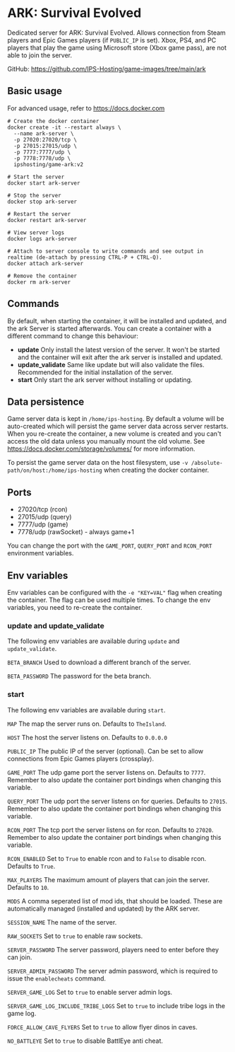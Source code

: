 # ARK: Survival Evolved
Dedicated server for ARK: Survival Evolved. Allows connection from Steam players and Epic Games players (if `PUBLIC_IP` is set).
Xbox, PS4, and PC players that play the game using Microsoft store (Xbox game pass), are not able to join the server.

GitHub: https://github.com/IPS-Hosting/game-images/tree/main/ark

## Basic usage
For advanced usage, refer to https://docs.docker.com
```shell
# Create the docker container
docker create -it --restart always \
  --name ark-server \
  -p 27020:27020/tcp \
  -p 27015:27015/udp \
  -p 7777:7777/udp \
  -p 7778:7778/udp \
  ipshosting/game-ark:v2
  
# Start the server
docker start ark-server

# Stop the server
docker stop ark-server

# Restart the server
docker restart ark-server

# View server logs
docker logs ark-server

# Attach to server console to write commands and see output in realtime (de-attach by pressing CTRL-P + CTRL-Q).
docker attach ark-server

# Remove the container
docker rm ark-server
```

## Commands
By default, when starting the container, it will be installed and updated, and the ark Server is started afterwards.
You can create a container with a different command to change this behaviour:
* **update** Only install the latest version of the server. It won't be started and the container will exit after the ark server is installed and updated.
* **update_validate** Same like update but will also validate the files. Recommended for the initial installation of the server.
* **start** Only start the ark server without installing or updating.

## Data persistence
Game server data is kept in `/home/ips-hosting`.
By default a volume will be auto-created which will persist the game server data across server restarts.
When you re-create the container, a new volume is created and you can't access the old data unless you manually mount the old volume.
See https://docs.docker.com/storage/volumes/ for more information.

To persist the game server data on the host filesystem, use `-v /absolute-path/on/host:/home/ips-hosting` when creating the docker container.

## Ports
* 27020/tcp (rcon)
* 27015/udp (query)
* 7777/udp (game)
* 7778/udp (rawSocket) - always game+1

You can change the port with the `GAME_PORT`, `QUERY_PORT` and `RCON_PORT` environment variables.

## Env variables
Env variables can be configured with the `-e "KEY=VAL"` flag when creating the container. The flag can be used multiple times.
To change the env variables, you need to re-create the container.

### update and update_validate
The following env variables are available during `update` and `update_validate`.

`BETA_BRANCH` Used to download a different branch of the server.

`BETA_PASSWORD` The password for the beta branch.

### start
The following env variables are available during `start`.

`MAP` The map the server runs on. Defaults to `TheIsland`.

`HOST` The host the server listens on. Defaults to `0.0.0.0`

`PUBLIC_IP` The public IP of the server (optional). Can be set to allow connections from Epic Games players (crossplay).

`GAME_PORT` The udp game port the server listens on. Defaults to `7777`. Remember to also update the container port bindings when changing this variable.

`QUERY_PORT` The udp port the server listens on for queries. Defaults to `27015`. Remember to also update the container port bindings when changing this variable.

`RCON_PORT` The tcp port the server listens on for rcon. Defaults to `27020`. Remember to also update the container port bindings when changing this variable.

`RCON_ENABLED` Set to `True` to enable rcon and to `False` to disable rcon. Defaults to `True`.

`MAX_PLAYERS` The maximum amount of players that can join the server. Defaults to `10`.

`MODS` A comma seperated list of mod ids, that should be loaded. These are automatically managed (installed and updated) by the ARK server.

`SESSION_NAME` The name of the server.

`RAW_SOCKETS` Set to `true` to enable raw sockets.

`SERVER_PASSWORD` The server password, players need to enter before they can join.

`SERVER_ADMIN_PASSWORD` The server admin password, which is required to issue the `enablecheats` command.

`SERVER_GAME_LOG` Set to `true` to enable server admin logs.

`SERVER_GAME_LOG_INCLUDE_TRIBE_LOGS` Set to `true` to include tribe logs in the game log.

`FORCE_ALLOW_CAVE_FLYERS` Set to `true` to allow flyer dinos in caves.

`NO_BATTLEYE` Set to `true` to disable BattlEye anti cheat.

